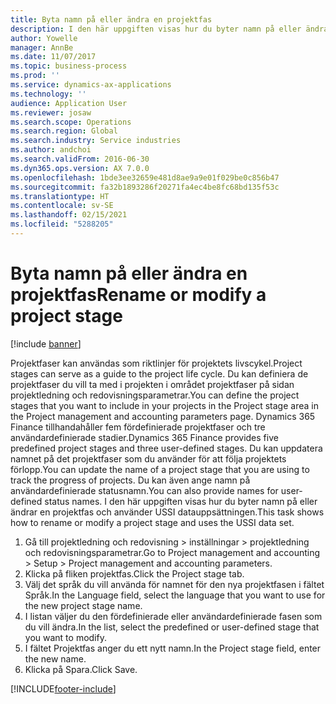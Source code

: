 ```yaml
---
title: Byta namn på eller ändra en projektfas
description: I den här uppgiften visas hur du byter namn på eller ändrar en projektfas.
author: Yowelle
manager: AnnBe
ms.date: 11/07/2017
ms.topic: business-process
ms.prod: ''
ms.service: dynamics-ax-applications
ms.technology: ''
audience: Application User
ms.reviewer: josaw
ms.search.scope: Operations
ms.search.region: Global
ms.search.industry: Service industries
ms.author: andchoi
ms.search.validFrom: 2016-06-30
ms.dyn365.ops.version: AX 7.0.0
ms.openlocfilehash: 1bde3ee32659e481d8ae9a9e01f029be0c856b47
ms.sourcegitcommit: fa32b1893286f20271fa4ec4be8fc68bd135f53c
ms.translationtype: HT
ms.contentlocale: sv-SE
ms.lasthandoff: 02/15/2021
ms.locfileid: "5288205"
---
```

# <a name="rename-or-modify-a-project-stage"></a><span data-ttu-id="c8cbf-103">Byta namn på eller ändra en projektfas</span><span class="sxs-lookup"><span data-stu-id="c8cbf-103">Rename or modify a project stage</span></span>

[!include [banner](../../includes/banner.md)]

<span data-ttu-id="c8cbf-104">Projektfaser kan användas som riktlinjer för projektets livscykel.</span><span class="sxs-lookup"><span data-stu-id="c8cbf-104">Project stages can serve as a guide to the project life cycle.</span></span> <span data-ttu-id="c8cbf-105">Du kan definiera de projektfaser du vill ta med i projekten i området projektfaser på sidan projektledning och redovisningsparametrar.</span><span class="sxs-lookup"><span data-stu-id="c8cbf-105">You can define the project stages that you want to include in your projects in the Project stage area in the Project management and accounting parameters page.</span></span> <span data-ttu-id="c8cbf-106">Dynamics 365 Finance tillhandahåller fem fördefinierade projektfaser och tre användardefinierade stadier.</span><span class="sxs-lookup"><span data-stu-id="c8cbf-106">Dynamics 365 Finance provides five predefined project stages and three user-defined stages.</span></span> <span data-ttu-id="c8cbf-107">Du kan uppdatera namnet på det projektfaser som du använder för att följa projektets förlopp.</span><span class="sxs-lookup"><span data-stu-id="c8cbf-107">You can update the name of a project stage that you are using to track the progress of projects.</span></span> <span data-ttu-id="c8cbf-108">Du kan även ange namn på användardefinierade statusnamn.</span><span class="sxs-lookup"><span data-stu-id="c8cbf-108">You can also provide names for user-defined status names.</span></span> <span data-ttu-id="c8cbf-109">I den här uppgiften visas hur du byter namn på eller ändrar en projektfas och använder USSI datauppsättningen.</span><span class="sxs-lookup"><span data-stu-id="c8cbf-109">This task shows how to rename or modify a project stage and uses the USSI data set.</span></span>

1. <span data-ttu-id="c8cbf-110">Gå till projektledning och redovisning > inställningar > projektledning och redovisningsparametrar.</span><span class="sxs-lookup"><span data-stu-id="c8cbf-110">Go to Project management and accounting > Setup > Project management and accounting parameters.</span></span>
2. <span data-ttu-id="c8cbf-111">Klicka på fliken projektfas.</span><span class="sxs-lookup"><span data-stu-id="c8cbf-111">Click the Project stage tab.</span></span>
3. <span data-ttu-id="c8cbf-112">Välj det språk du vill använda för namnet för den nya projektfasen i fältet Språk.</span><span class="sxs-lookup"><span data-stu-id="c8cbf-112">In the Language field, select the language that you want to use for the new project stage name.</span></span>
4. <span data-ttu-id="c8cbf-113">I listan väljer du den fördefinierade eller användardefinierade fasen som du vill ändra.</span><span class="sxs-lookup"><span data-stu-id="c8cbf-113">In the list, select the predefined or user-defined stage that you want to modify.</span></span> 
5. <span data-ttu-id="c8cbf-114">I fältet Projektfas anger du ett nytt namn.</span><span class="sxs-lookup"><span data-stu-id="c8cbf-114">In the Project stage field, enter the new name.</span></span>
6. <span data-ttu-id="c8cbf-115">Klicka på Spara.</span><span class="sxs-lookup"><span data-stu-id="c8cbf-115">Click Save.</span></span>


[!INCLUDE[footer-include](../../includes/footer-banner.md)]